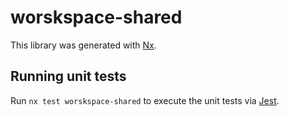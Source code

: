 # worskspace-shared

This library was generated with [Nx](https://nx.dev).

## Running unit tests

Run `nx test worskspace-shared` to execute the unit tests via [Jest](https://jestjs.io).
